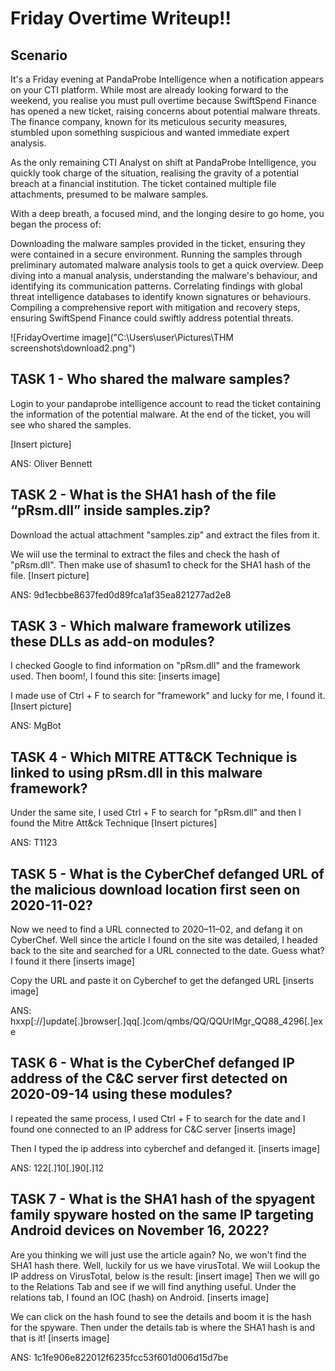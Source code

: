 # Friday Overtime Writeup!!


## Scenario 
It's a Friday evening at PandaProbe Intelligence when a notification appears on your CTI platform. While most are already looking forward to the weekend, you realise you must pull overtime because SwiftSpend Finance has opened a new ticket, raising concerns about potential malware threats. The finance company, known for its meticulous security measures, stumbled upon something suspicious and wanted immediate expert analysis.

As the only remaining CTI Analyst on shift at PandaProbe Intelligence, you quickly took charge of the situation, realising the gravity of a potential breach at a financial institution. The ticket contained multiple file attachments, presumed to be malware samples.

With a deep breath, a focused mind, and the longing desire to go home, you began the process of:

Downloading the malware samples provided in the ticket, ensuring they were contained in a secure environment.
Running the samples through preliminary automated malware analysis tools to get a quick overview.
Deep diving into a manual analysis, understanding the malware's behaviour, and identifying its communication patterns.
Correlating findings with global threat intelligence databases to identify known signatures or behaviours.
Compiling a comprehensive report with mitigation and recovery steps, ensuring SwiftSpend Finance could swiftly address potential threats.

![FridayOvertime image]("C:\Users\user\Pictures\THM screenshots\download2.png")

## TASK 1 - Who shared the malware samples?

Login to your pandaprobe intelligence account to read the ticket containing the information of the potential malware.
At the end of the ticket, you will see who shared the samples.

[Insert picture]

ANS: Oliver Bennett

## TASK 2 - What is the SHA1 hash of the file “pRsm.dll” inside samples.zip?

Download the actual attachment "samples.zip" and extract the files from it. 

We wiil use the terminal to extract the files and check the hash of "pRsm.dll". Then make use of shasum1 to check for the SHA1 hash of the file.
[Insert picture]

ANS: 9d1ecbbe8637fed0d89fca1af35ea821277ad2e8

## TASK 3 - Which malware framework utilizes these DLLs as add-on modules?

I checked Google to find information on "pRsm.dll" and the framework used. Then boom!, I found this site: 
[inserts image]

I made use of Ctrl + F to search for "framework" and lucky for me, I found it.
[Insert picture]

ANS: MgBot

## TASK 4 - Which MITRE ATT&CK Technique is linked to using pRsm.dll in this malware framework?

Under the same site, I used Ctrl + F to search for "pRsm.dll" and then I found the Mitre Att&ck Technique
[Insert pictures]

ANS: T1123

## TASK 5 - What is the CyberChef defanged URL of the malicious download location first seen on 2020-11-02?
Now we need to find a URL connected to 2020–11–02, and defang it on CyberChef. Well since the article I found on the site was detailed, I headed back to the site and searched for a URL connected to the date. Guess what? I found it there
[inserts image]

Copy the URL and paste it on Cyberchef to get the defanged URL
[inserts image]

ANS: hxxp[://]update[.]browser[.]qq[.]com/qmbs/QQ/QQUrlMgr_QQ88_4296[.]exe

## TASK 6 - What is the CyberChef defanged IP address of the C&C server first detected on 2020-09-14 using these modules?
I repeated the same process, I used Ctrl + F to search for the date and I found one connected to an IP address for C&C server
[inserts image]

Then I typed the ip address into cyberchef and defanged it.
[inserts image]

ANS: 122[.]10[.]90[.]12

## TASK 7 - What is the SHA1 hash of the spyagent family spyware hosted on the same IP targeting Android devices on November 16, 2022?
Are you thinking we will just use the article again? No, we won't find the SHA1 hash there. Well, luckily for us we have virusTotal. We wiil Lookup the IP address on VirusTotal, below is the result:
[insert image]
Then we will go to the Relations Tab and see if we will find anything useful. Under the relations tab, I found an IOC (hash) on Android.
[inserts image]

We can click on the hash found to see the details and boom it is the hash for the spyware. Then under the details tab is where the SHA1 hash is and that is it!
[inserts image]

ANS: 1c1fe906e822012f6235fcc53f601d006d15d7be
